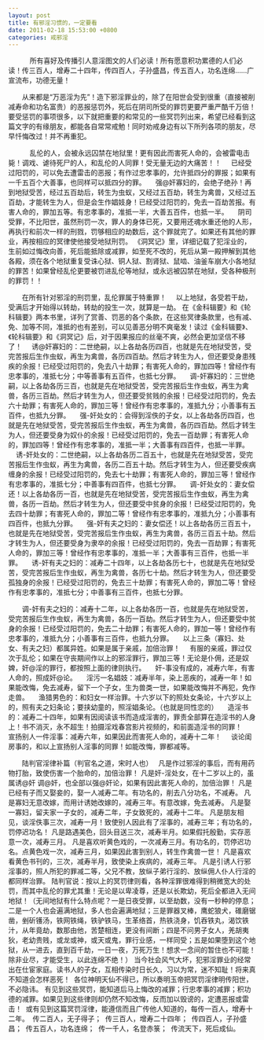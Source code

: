 ```yaml
---
layout: post
title: 有邪淫习惯的，一定要看
date: 2011-02-18 15:53:00 +0800
categories: 戒邪淫
---
```


　　    所有喜好及传播引人意淫图文的人们必读！所有愿意积功累德的人们必读！传三百人，增寿二十四年，传四百人，子孙盛昌，传五百人，功名连绵……广宣流布，功德无量！
　　从来都是“万恶淫为先”！造下邪淫罪业的，除了在阳世会受到很重（直接被削减寿命和功名富贵）的恶报惩罚外，死后在阴司所受的罪罚更要严重严酷千万倍！要受惩罚的事项很多，以下就把重要的和常见的一些冥罚列出来，希望已经看到这篇文字的有缘朋友，都能各自常常戒勉！同时劝戒身边有以下所列各项的朋友，尽早忏悔改过！并不再重犯。
　　    乱伦的人，会被永远囚禁在地狱里！更有因此而害死人命的，会被雷电击毙！调戏、谑待死尸的人，和乱伦的人同罪！受无量无边的大痛苦！！     已经受过阳罚的，可以免去遭雷击的恶报；有作过忠孝事的，允许抵四分的罪报；如果有一千五百个大善事，也同样可以抵四分的罪。     强@奸寡妇的，会绝子绝孙！再到地狱受苦，经过五百劫后，转生为虫蚁，又经过五百劫，转生为禽兽，又经过五百劫，才能转生为人，但是会生作娼妓身！已经受过阳罚的，免去一百劫苦报。有害人命的，罪加五等。有忠孝事的，准抵一半，大善五百件，也抵一半。     阴司受罪，不比阳世，虽然刑罚一次，罪人的身体已死，又要用还魂水重还他的人形，再执行和前次一样的刑戮，罚够相应的劫数后，这个罪就完了。如果还有其他的罪业，再按相应的冥律使他接受地狱刑罚。 《洞冥记》里，详细记载了犯淫业的，生前如过悔改向善，死后能抵除或减罪，如至死不改的，死后从第一殿押解到其他各殿，须在各个地狱重复受诛心狱、铜人狱、割肾狱、鼠啮、油釜车崩大小各地狱的罪苦！如果曾经乱伦更要被罚进乱伦等地狱，或永远被囚禁在地狱，受各种极刑的罪罚！！
　　在所有针对邪淫的刑罚里，乱伦罪属于特重罪！     以上地狱，各受若干劫，受满后才开始得以转劫，转劫的投生一次，就算是一劫。 在《金科辑要》和《轮科辑要》两本书里，详列了赏善、罚恶的各个条款，在这些冥律条款里，也有减、免、加等不同，准抵的也有差别，可以见善恶分明不爽毫发！读过《金科辑要》、《轮科辑要》和《洞冥记》后，对于因果报应的丝毫不爽，必然会更加坚信不移了！     诱@奸寡妇的：二世绝嗣，以上各劫各历四百，也就是先在地狱受苦，受完苦报后生作虫蚁，再生为禽兽，各历四百劫。然后才转生为人，但还要受身患残疾的余报！已经受过阳罚的，免去八十劫罪；有害死人命的，罪加四等！曾经作有忠孝事的，准抵七分；中等善事有五百件，也抵七分罪。     调-奸寡妇的：三世绝嗣，以上各劫各历三百，也就是先在地狱受苦，受完苦报后生作虫蚁，再生为禽兽，各历三百劫。然后才转生为人，但还要受贫贱的余报！已经受过阳罚的，免去六十劫罪；有害死人命的，罪加三等！曾经作有忠孝事的，准抵九分；小善事有五百件，也抵九分罪。     强-奸处女的：会得到淫佚的子女，以上各劫各历四百，也就是先在地狱受苦，受完苦报后生作虫蚁，再生为禽兽，各历四百劫。然后才转生为人，但还要受身为奴仆的余报！已经受过阳罚的，免去一百劫罪；有害死人命的，罪加四等！曾经作有忠孝事的，准抵一半；大善事有四百件，也抵一半罪。     诱-奸处女的：二世绝嗣，以上各劫各历二百五十，也就是先在地狱受苦，受完苦报后生作虫蚁，再生为禽兽，各历二百五十劫。然后才转生为人，但还要受疾病缠身的余报！已经受过阳罚的，免去七十劫罪；有害死人命的，罪加三等！曾经作有忠孝事的，准抵七分；中善事有四百件，也抵七分罪。     调-奸处女的：妻女偿还！以上各劫各历一百，也就是先在地狱受苦，受完苦报后生作虫蚁，再生为禽兽，各历一百劫。然后才转生为人，但还要受中贫身的余报！已经受过阳罚的，免去四十劫罪；有害死人命的，罪加二等！曾经作有忠孝事的，准抵九分；小善事有四百件，也抵九分罪。     强-奸有夫之妇的：妻女偿还！以上各劫各历三百五十，也就是先在地狱受苦，受完苦报后生作虫蚁，再生为禽兽，各历三百五十劫。然后才转生为人，但还要受身为隶卒的余报！已经受过阳罚的，免去一百劫罪；有害死人命的，罪加三等！曾经作有忠孝事的，准抵一半；大善事有三百件，也抵一半罪。     诱-奸有夫之妇的：减寿二十四年，以上各劫各历七十，也就是先在地狱受苦，受完苦报后生作虫蚁，再生为禽兽，各历七十劫。然后才转生为人，但还要受孤独身的余报！已经受过阳罚的，免去三十劫罪；有害死人命的，罪加二等！曾经作有忠孝事的，准抵七分；中善事有三百件，也抵七分罪。
　　调-奸有夫之妇的：减寿十二年，以上各劫各历一百，也就是先在地狱受苦，受完苦报后生作虫蚁，再生为禽兽，各历一百劫。然后才转生为人，但还要受中贫身的余报！已经受过阳罚的，免去二十劫罪；有害死人命的，罪加一等！曾经作有忠孝事的，准抵九分；小善事有三百件，也抵九分罪。     以上三条（寡妇、处女、有夫之妇）都属异姓。如果是属于亲戚，加倍治罪！     有服的亲戚，罪过仅次于乱伦；如果在守丧期间作以上的邪淫罪行，罪加三等！无论是仆佣，还是奴婢，奸@淫的罪行，都按照上面的律则执行。     奸-事没有成的，减寿六年，有害人命的，照成奸@论。     淫污一名娼妓：减寿半年，染上恶疾的，减寿一年！如果能改悔，免去减寿，留下一个子女，生为兽类一世，如果能改悔并不再犯，免作走兽。     渔猎男色的：和妇女一样治罪。十六岁以下的照处女条论，十六岁以上的，照有夫之妇条论；要挟幼童的，照淫娼条论。（也就是同性恋的）     造淫书的：减寿二十四年，如果有因阅读该书而造成淫害的，罪责全部算在造淫书的人身上！书不消灭，永不超生！拍摄淫戏春宫影片视频的，和前面造淫书的同罪！     宣扬别人一件淫事：减寿六年，如果因此而害死人命的，减寿十二年！     谈论闺房事的，和以上宣扬别人淫事的同罪！如能改悔，罪都减等。
　　陆判官淫律补篇（判官名之道，宋时人也）   凡是作过邪淫的事后，而有用药物打胎，致使伤害一个胎命的，加倍治罪！ 凡是奸-淫处女，在十二岁以上的，虽属诱@奸 调@奸，也全部以强@奸论，如果有因此害死人命的，加倍治罪！ 凡是已经有子而又娶妾的，娶一人减寿二年。有功名的，削去八分功名，不减寿。 凡是寡妇无意改嫁，而用计诱她改嫁的，减寿三年。有意改嫁，免去减寿。 凡是娶一寡妇，留夫家一子女的，减寿二年，子女致死的，减寿十二年。 凡是朋友相见，谈淫佚事三次，减寿一月！致使别人因此有了淫事的，减寿三年；有功名的，罚停迟功名！ 凡是路遇美色，回头目送三次，减寿半月。如果假托殷勤，实存恶意一次，减寿三月。 凡是喜欢听黄色戏的，一次减寿三月。有功名的，罚停迟功名。点黄色戏一次，减寿三月，如果因此害到别人，转生作禽兽一世！ 凡是喜欢看黄色书刊的，三次，减寿半月，致使染上疾病的，减寿三年。 凡是引诱人行邪淫事的，照人所犯的罪减二等，父兄不教，放纵子弟行淫的、放纵佣人仆人行淫的都同样治罪。 陆判官说：按以上的冥罚律则看，各种淫罪很难得到稍微宽大的处罚，而其中乱伦的罪尤其重！无论是以卑凌尊，还是以长欺幼，死后全都进入无间地狱！（无间地狱有什么特点呢？一是日夜受罪，以至劫数，没有一秒种的停息；二是一个人也会遍满地狱，多人也会遍满地狱；三是罪器叉棒，鹰蛇狼犬，碓磨锯凿，剉斫镬汤，铁网铁绳，铁驴铁马，生革络首，热铁浇身，饥吞铁丸，渴饮铁汁，从年竟劫，数那由他，苦楚相连，更没有间断；四是不问男子女人，羌胡夷狄，老幼贵贱，或龙或神，或天或鬼，罪行业感，一样同受；五是如果堕到这个地狱，从一进去，直到百千劫，一日一夜，万死万生！想求一念间的暂住也不可能！除非业尽，才能受生，以此连绵不绝！） 当今社会风气大坏，犯邪淫罪业的经常出在仕宦家庭。读书人的子女，互相传染时日长久，习以为常，迷不知耻！将来真不知道会怎样恶死！  各位神明天仙不得已，所以奏明玉帝把冥罚淫律明传阳世，不必隐讳。 有见到这些冥罚，能知道后马上悔改的减罪；行忠孝事的减罪；积功德的减罪。如果见到这些律则却仍然不知改悔，反而加以毁谤的，定遭恶报或雷击！  或有见到这篇冥罚淫律，能遵信而且广传他人知道的，每传一百人，增寿十二年。  传二百人，无子得子；  传三百人，增寿二十四年；  传四百人，子孙盛昌；  传五百人，功名连绵；  传一千人，名登赤箓；  传流天下，死后成仙。 